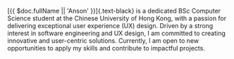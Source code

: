 [{{ $doc.fullName || 'Anson' }}]{.text-black} is a dedicated BSc Computer Science student at the Chinese University of Hong Kong, with a passion for delivering exceptional user experience (UX) design. Driven by a strong interest in software engineering and UX design, I am committed to creating innovative and user-centric solutions. Currently, I am open to new opportunities to apply my skills and contribute to impactful projects.